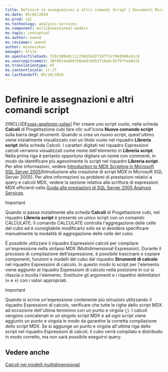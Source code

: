 ```yaml
---
title: Definire le assegnazioni e altri comandi Script | Documenti Microsoft
ms.date: 05/02/2018
ms.prod: sql
ms.technology: analysis-services
ms.component: multidimensional-models
ms.topic: conceptual
ms.author: owend
ms.reviewer: owend
author: minewiskan
manager: kfile
ms.openlocfilehash: f28c200e8c11c256b5bd2710f71c79b9508a5cc6
ms.sourcegitcommit: 38f8824abb6760a9dc6953f10a6c91f97fa48432
ms.translationtype: HT
ms.contentlocale: it-IT
ms.lasthandoff: 05/10/2018
---
```

# <a name="define-assignments-and-other-script-commands"></a>Definire le assegnazioni e altri comandi script
[!INCLUDE[ssas-appliesto-sqlas](../../includes/ssas-appliesto-sqlas.md)]
  Per creare uno script vuoto, nella scheda **Calcoli** di Progettazione cubi fare clic sull'icona **Nuovo comando script** sulla barra degli strumenti. Quando si crea un nuovo script, quest'ultimo viene inizialmente visualizzato con un titolo vuoto nel riquadro **Libreria script** della scheda Calcoli. I caratteri digitati nel riquadro Espressioni calcoli verranno visualizzati come nome dell'elemento in **Libreria script**. Nella prima riga è pertanto opportuno digitare un nome con commenti, in modo da identificare più agevolmente lo script nel riquadro **Libreria script** . Per altre informazioni, vedere [Introduction to MDX Scripting in Microsoft SQL Server 2005](http://go.microsoft.com/fwlink/?LinkId=81892)(Introduzione alla creazione di script MDX in Microsoft SQL Server 2005). Per altre informazioni su problemi di prestazioni relativi a query e calcoli MDX, vedere la sezione relativa alla scrittura di espressioni MDX efficienti nella [Guida alle prestazioni di SQL Server 2005 Analysis Services](http://go.microsoft.com/fwlink/?LinkId=81621).  
  
> [!IMPORTANT]  
>  Quando si passa inizialmente alla scheda **Calcoli** di Progettazione cubi, nel riquadro **Libreria script** è presente un unico script con un comando CALCULATE. Il comando CALCULATE controlla l'aggregazione delle celle del cubo ed è consigliabile modificarlo solo se si desidera specificare manualmente la modalità di aggregazione delle celle del cubo.  
  
 È possibile utilizzare il riquadro Espressioni calcoli per compilare un'espressione nella sintassi MDX (Multidimensional Expression). Durante il processo di compilazione dell'espressione, è possibile trascinare o copiare componenti, funzioni e modelli del cubo dal riquadro **Strumenti di calcolo** nel riquadro Espressioni di calcolo. In questo modo lo script per l'elemento viene aggiunto al riquadro Espressioni di calcolo nella posizione in cui si rilascia o incolla l'elemento. Sostituire gli argomenti e i rispettivi delimitatori (« e ») con i valori appropriati.  
  
> [!IMPORTANT]  
>  Quando si scrive un'espressione contenente più istruzioni utilizzando il riquadro Espressioni di calcolo, verificare che tutte le righe dello script MDX ad eccezione dell'ultima terminino con un punto e virgola (;). I calcoli vengono concatenati in un singolo script MDX e ad ogni script viene aggiunto un punto e virgola in modo da garantire la corretta compilazione dello script MDX. Se si aggiunge un punto e virgola all'ultima riga dello script nel riquadro Espressioni di calcoli, il cubo verrà compilato e distribuito in modo corretto, ma non sarà possibile eseguirvi query.  
  
## <a name="see-also"></a>Vedere anche  
 [Calcoli nei modelli multidimensionali](../../analysis-services/multidimensional-models/calculations-in-multidimensional-models.md)  
  
  
